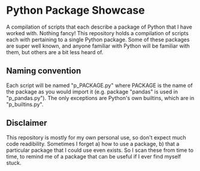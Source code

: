 # Python Package Showcase
A compilation of scripts that each describe a package of Python that I have worked with. Nothing fancy! This repository holds a compilation of scripts each with pertaining to a single Python package. Some of these packages are super well known, and anyone familiar with Python will be familiar with them, but others are a bit less heard of.

## Naming convention
Each script will be named "p_PACKAGE.py" where PACKAGE is the name of the package as you would import it (e.g. package "pandas" is used in "p_pandas.py"). The only exceptions are Python's own builtins, which are in "p_builtins.py".

## Disclaimer
This repository is mostly for my own personal use, so don't expect much code readibility. Sometimes I forget a) how to use a package, b) that a particular package that I could use even exists. So I scan these from time to time, to remind me of a package that can be useful if I ever find myself stuck.